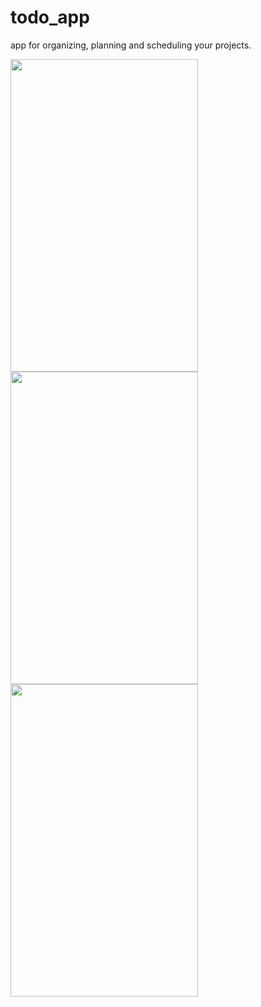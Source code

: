 # todo_app

app for organizing, planning and scheduling your projects.

<img src="https://user-images.githubusercontent.com/86576304/123619583-9ae5f880-d809-11eb-99ab-ea4153a4951c.png" width="300" height="500"> <img src="https://user-images.githubusercontent.com/86576304/123619695-b81ac700-d809-11eb-8834-51cc4ec22dc9.png" width="300" height="500"> <img src="https://user-images.githubusercontent.com/86576304/123619784-d254a500-d809-11eb-8fe1-55d1fb6a4fe5.png" width="300" height="500">



